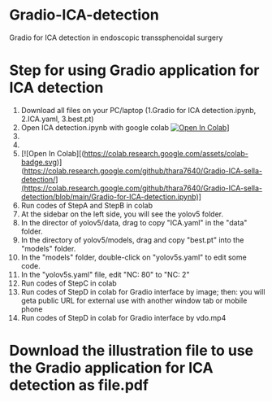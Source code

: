 # Gradio-ICA-detection
Gradio for ICA detection in endoscopic transsphenoidal surgery
# Step for using Gradio application for ICA detection 
1. Download all files on your PC/laptop (1.Gradio for ICA detection.ipynb, 2.ICA.yaml, 3.best.pt)
2. Open ICA detection.ipynb with google colab [![Open In Colab](https://colab.research.google.com/assets/colab-badge.svg)](https://colab.research.google.com/github/thara7640/Gradio-ICA-sella-detection/blob/main/Gradio-for-ICA-detection.ipynb)]
3.
4.
5. [![Open In Colab][(https://colab.research.google.com/assets/colab-badge.svg)](https://colab.research.google.com/github/thara7640/Gradio-ICA-sella-detection/](https://colab.research.google.com/github/thara7640/Gradio-ICA-sella-detection/blob/main/Gradio-for-ICA-detection.ipynb)]
6. Run codes of StepA and StepB in colab
7. At the sidebar on the left side, you will see the yolov5 folder.
8. In the director of yolov5/data, drag to copy "ICA.yaml" in the "data" folder.
9. In the directory of yolov5/models, drag and copy "best.pt" into the "models" folder.
10. In the "models" folder, double-click on "yolov5s.yaml" to edit some code.
11. In the "yolov5s.yaml" file, edit "NC: 80" to "NC: 2"
12. Run codes of StepC in colab
13. Run codes of StepD in colab for Gradio interface by image; then: you will geta  public URL for external use with another window tab or mobile phone
14. Run codes of StepD in colab for Gradio interface by vdo.mp4 
# Download the illustration file to use the Gradio application for ICA detection as file.pdf
